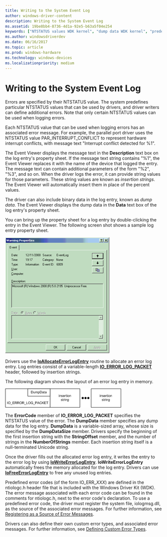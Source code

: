 ```yaml
---
title: Writing to the System Event Log
author: windows-driver-content
description: Writing to the System Event Log
ms.assetid: 19be8bb4-8736-4d1a-92e5-b63a5f04e254
keywords: ["NTSTATUS values WDK kernel", "dump data WDK kernel", "predefined error codes WDK kernel", "system event logs WDK kernel", "property sheets WDK errors", "Event Viewer WDK kernel", "sample log entry property sheets WDK kernel", "log entries WDK kernel", "entries WDK error logs"]
ms.author: windowsdriverdev
ms.date: 06/16/2017
ms.topic: article
ms.prod: windows-hardware
ms.technology: windows-devices
ms.localizationpriority: medium
---
```


# Writing to the System Event Log





Errors are specified by their NTSTATUS value. The system predefines particular NTSTATUS values that can be used by drivers, and driver writers can define additional errors. Note that only certain NTSTATUS values can be used when logging errors.

Each NTSTATUS value that can be used when logging errors has an associated error message. For example, the parallel port driver uses the NTSTATUS value PAR\_INTERRUPT\_CONFLICT to represent hardware interrupt conflicts, with message text "Interrupt conflict detected for %1".

The Event Viewer displays the message text in the **Description** text box on the log entry's property sheet. If the message text string contains "%1", the Event Viewer replaces it with the name of the device that logged the entry. The message text can contain additional parameters of the form "%2", "%3", and so on. When the driver logs the error, it can provide string values for those parameters. These string values are known as *insertion strings*. The Event Viewer will automatically insert them in place of the percent values.

The driver can also include binary data in the log entry, known as *dump data*. The Event Viewer displays the dump data in the **Data** text box of the log entry's property sheet.

You can bring up the property sheet for a log entry by double-clicking the entry in the Event Viewer. The following screen shot shows a sample log entry property sheet.

![screen shot of an event property sheet](images/event-properties.png)

Drivers use the [**IoAllocateErrorLogEntry**](https://msdn.microsoft.com/library/windows/hardware/ff548245) routine to allocate an error log entry. Log entries consist of a variable-length [**IO\_ERROR\_LOG\_PACKET**](https://msdn.microsoft.com/library/windows/hardware/ff550571) header, followed by insertion strings.

The following diagram shows the layout of an error log entry in memory.

![diagram illustrating a layout of an error log packet in memory ](images/errorlogentry.png)

The **ErrorCode** member of **IO\_ERROR\_LOG\_PACKET** specifies the NTSTATUS value of the error. The **DumpData** member specifies any dump data for the log entry. **DumpData** is a variable-sized array, whose size is specified by the **DumpDataSize** member. Drivers specify the beginning of the first insertion string with the **StringOffset** member, and the number of strings in the **NumberOfStrings** member. Each insertion string itself is a null-terminated Unicode string.

Once the driver fills out the allocated error log entry, it writes the entry to the error log by using [**IoWriteErrorLogEntry**](https://msdn.microsoft.com/library/windows/hardware/ff550527). **IoWriteErrorLogEntry** automatically frees the memory allocated for the log entry. Drivers can use [**IoFreeErrorLogEntry**](https://msdn.microsoft.com/library/windows/hardware/ff549107) to free any unused log entries.

Predefined error codes (of the form IO\_ERR\_*XXX*) are defined in the ntiologc.h header file that is included with the Windows Driver Kit (WDK). The error message associated with each error code can be found in the comments for ntiologc.h, next to the error code's declaration. To use a predefined error code, the driver must register the system file, iologmsg.dll, as the source of the associated error messages. For further information, see [Registering as a Source of Error Messages](registering-as-a-source-of-error-messages.md).

Drivers can also define their own custom error types, and associated error messages. For further information, see [Defining Custom Error Types](defining-custom-error-types.md).

 

 




